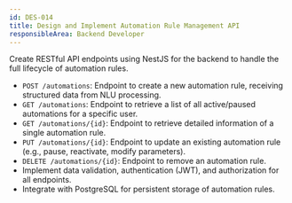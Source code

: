 ```yaml
---
id: DES-014
title: Design and Implement Automation Rule Management API
responsibleArea: Backend Developer
---
```

Create RESTful API endpoints using NestJS for the backend to handle the full lifecycle of automation rules.
*   `POST /automations`: Endpoint to create a new automation rule, receiving structured data from NLU processing.
*   `GET /automations`: Endpoint to retrieve a list of all active/paused automations for a specific user.
*   `GET /automations/{id}`: Endpoint to retrieve detailed information of a single automation rule.
*   `PUT /automations/{id}`: Endpoint to update an existing automation rule (e.g., pause, reactivate, modify parameters).
*   `DELETE /automations/{id}`: Endpoint to remove an automation rule.
*   Implement data validation, authentication (JWT), and authorization for all endpoints.
*   Integrate with PostgreSQL for persistent storage of automation rules.
